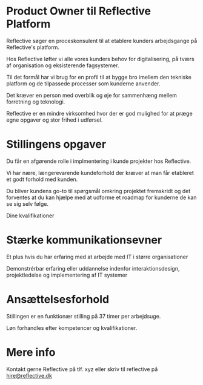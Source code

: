 # Product Owner til Reflective Platform

Reflective søger en proceskonsulent til at etablere kunders arbejdsgange på Reflective's platform.

Hos Reflective løfter vi alle vores kunders behov for digitalisering,
på tværs af organisation og eksisterende fagsystemer.

Til det formål har vi brug for en profil til at bygge bro imellem den tekniske platform
og de tilpassede processer som kunderne anvender.

Det kræver en person med overblik og øje for sammenhæng mellem forretning og teknologi.

Reflective er en mindre virksomhed hvor der er god mulighed for at præge egne opgaver og stor frihed i udførsel.

# Stillingens opgaver

Du får en afgørende rolle i implmentering i kunde projekter hos Reflective.

Vi har nære, længerevarende kundeforhold der kræver at man får etableret et godt forhold med kunden.

Du bliver kundens go-to til spørgsmål omkring projektet fremskridt og det forventes at du kan hjælpe med at udforme et roadmap for kunderne de kan se sig selv følge.


Dine kvalifikationer


# Stærke kommunikationsevner

Et plus hvis du har erfaring med at arbejde med IT i større organisationer


Demonstrérbar erfaring eller uddannelse indenfor interaktionsdesign,
projektledelse og implementering af IT systemer

# Ansættelsesforhold

Stillingen er en funktionær stilling på 37 timer per arbejdsuge.

Løn forhandles efter kompetencer og kvalifikationer.

# Mere info

Kontakt gerne Reflective på tlf. xyz eller skriv til reflective på hire@reflective.dk